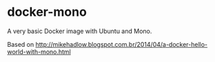 docker-mono
===========

A very basic Docker image with Ubuntu and Mono.

Based on http://mikehadlow.blogspot.com.br/2014/04/a-docker-hello-world-with-mono.html
